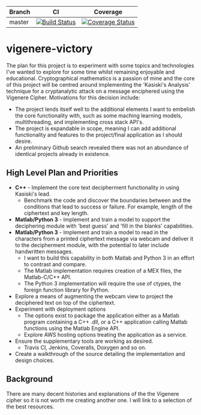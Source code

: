 | Branch | CI | Coverage |
|---|---|---|
| master | [![Build Status](https://travis-ci.org/ajze/vigenere-victory.png)](https://travis-ci.org/ajze/vigenere-victory) | [![Coverage Status](https://coveralls.io/repos/github/ajze/vigenere-victory/badge.svg?branch=master&service=github)](https://coveralls.io/github/ajze/vigenere-victory?branch=master) |

# vigenere-victory
The plan for this project is to experiment with some topics and technologies I've wanted to explore for some time whilst remaining enjoyable and educational. Cryptographical mathematics is a passion of mine and the core of this project will be centred around implementing the 'Kasiski's Analysis' technique for a cryptanalytic attack on a message enciphered using the Vigenere Cipher. Motivations for this decision include:
* The project lends itself well to the additional elements I want to embelish the core functionality with, such as some maching learning models, multithreading, and implementing cross stack API's.
* The project is expandable in scope, meaning I can add additional functionality and features to the project/final application as I should desire.
* An preliminary Github search revealed there was not an abundance of identical projects already in existence.

## High Level Plan and Priorities
* **C++** - Implement the core text decipherment functionality in using Kasiski's lead. 
  * Benchmark the code and discover the boundaries between and the conditions that lead to success or failure. For example, length of the ciphertext and key length.
* **Matlab/Python 3** - Implement and train a model to support the deciphering module with 'best guess' and 'fill in the blanks' capabilities.
* **Matlab/Python 3** - Implement and train a model to read in the characters from a printed ciphertext message via webcam and deliver it to the decipherment module, with the potential to later include handwritten messages. 
  * I want to build this capability in both Matlab and Python 3 in an effort to contrast and compare. 
  * The Matlab implementation requires creation of a MEX files, the  Matlab-C/C++ API.
  * The Python 3 implementation will require the use of ctypes, the foreign function library for Python.
* Explore a means of augmenting the webcam view to project the deciphered text on top of the ciphertext.
* Experiment with deployment options
  * The options exist to package the application either as a Matlab program containing a C++ .dll, or a C++ application calling Matlab functions using the Matlab Engine API.
  * Explore AWS hosting options treating the application as a service.
* Ensure the supplementary tools are working as desired.
  * Travis CI, Jenkins, Coveralls, Doxygen and so on. 
* Create a walkthrough of the source detailing the implementation and design choices.

## Background
There are many decent histories and explanations of the the Vigenere cipher so it is not worth me creating another one. I will link to a selection of the best resources.


